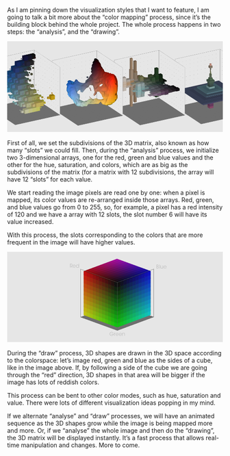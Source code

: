 As I am pinning down the visualization styles that I want to feature, I am going to talk a bit more about the “color mapping” process, since it’s the building block behind the whole project. The whole process happens in two steps: the “analysis”, and the “drawing”.

![visualizations](/project_images/06vis.png?raw=true "visualizations")

First of all, we set the subdivisions of the 3D matrix, also known as how many “slots” we could fill. Then, during the “analysis” process, we initialize two 3-dimensional arrays, one for the red, green and blue values and the other for the hue, saturation, and colors, which are as big as the subdivisions of the matrix (for a matrix with 12 subdivisions, the array will have 12 “slots” for each value. 

We start reading the image pixels are read one by one: when a pixel is mapped, its color values are re-arranged inside those arrays. Red, green, and blue values go from 0 to 255, so, for example, a pixel has a red intensity of 120 and we have a array with 12 slots, the slot number 6 will have its value increased.

With this process, the slots corresponding to the colors that are more frequent in the image will have higher values.

![rgbcube](/project_images/06rgb.png?raw=true "rgbcube")

During the “draw” process, 3D shapes are drawn in the 3D space according to the colorspace: let’s image red, green and blue as the sides of a cube, like in the image above. If, by following a side of the cube we are going through the “red” direction, 3D shapes in that area will be bigger if the image has lots of reddish colors.

This process can be bent to other color modes, such as hue, saturation and value. There were lots of different visualization ideas popping in my mind.

If we alternate “analyse” and “draw” processes, we will have an animated sequence as the 3D shapes grow while the image is being mapped more and more. Or, if we “analyse” the whole image and then do the “drawing”, the 3D matrix will be displayed instantly. It’s a fast process that allows real-time manipulation and changes. More to come.
